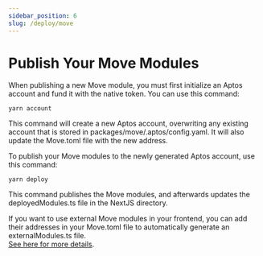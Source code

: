 ```yaml
---
sidebar_position: 6
slug: /deploy/move
---
```


# Publish Your Move Modules

When publishing a new Move module, you must first initialize an Aptos account and fund it with the native token. You can use this command:

```
yarn account
```

This command will create a new Aptos account, overwriting any existing account that is stored in packages/move/.aptos/config.yaml. It will also update the Move.toml file with the new address.

To publish your Move modules to the newly generated Aptos account, use this command:

```
yarn deploy
```

This command publishes the Move modules, and afterwards updates the deployedModules.ts file in the NextJS directory.&#x20;

If you want to use external Move modules in your frontend, you can add their addresses in your Move.toml file to automatically generate an externalModules.ts file.\
[See here for more details](../interacting-with-external-modules.md).

